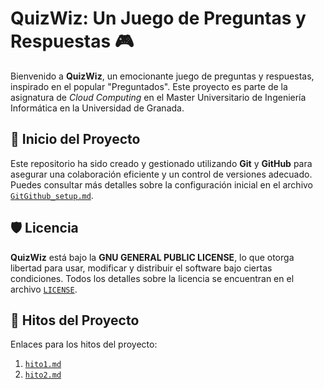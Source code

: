 # QuizWiz: Un Juego de Preguntas y Respuestas 🎮

Bienvenido a **QuizWiz**, un emocionante juego de preguntas y respuestas, inspirado en el popular "Preguntados". Este proyecto es parte de la asignatura de *Cloud Computing* en el Master Universitario de Ingeniería Informática en la Universidad de Granada.

## 🚀 Inicio del Proyecto

Este repositorio ha sido creado y gestionado utilizando **Git** y **GitHub** para asegurar una colaboración eficiente y un control de versiones adecuado. Puedes consultar más detalles sobre la configuración inicial en el archivo [`GitGithub_setup.md`](./GitGithub_setup.md).

## 🛡️ Licencia

**QuizWiz** está bajo la **GNU GENERAL PUBLIC LICENSE**, lo que otorga libertad para usar, modificar y distribuir el software bajo ciertas condiciones. Todos los detalles sobre la licencia se encuentran en el archivo [`LICENSE`](./LICENSE).

## 🧠 Hitos del Proyecto

Enlaces para los hitos del proyecto:

 1. [`hito1.md`](./hitos/hito1.md) 
 2. [`hito2.md`](./hitos/hito2.md) 